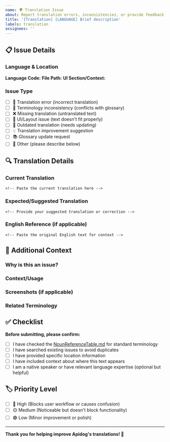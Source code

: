 ```yaml
---
name: 🌍 Translation Issue
about: Report translation errors, inconsistencies, or provide feedback
title: '[Translation] [LANGUAGE] Brief description'
labels: translation
assignees: ''
---
```


## 📋 Issue Details

### Language & Location
**Language Code:** <!-- e.g., ja-JP, es-ES, fr-FR -->
**File Path:** <!-- e.g., app-client/ja-JP.json, app-server/es-ES.json -->
**UI Section/Context:** <!-- e.g., Settings page, Error dialog, Navigation menu -->

### Issue Type
<!-- Please select the type of issue by putting an 'x' in the brackets -->
- [ ] 🐛 Translation error (incorrect translation)
- [ ] 📝 Terminology inconsistency (conflicts with glossary)
- [ ] ❌ Missing translation (untranslated text)
- [ ] 🎨 UI/Layout issue (text doesn't fit properly)
- [ ] 🔄 Outdated translation (needs updating)
- [ ] 💡 Translation improvement suggestion
- [ ] 📚 Glossary update request
- [ ] 🔗 Other (please describe below)

## 🔍 Translation Details

### Current Translation
```
<!-- Paste the current translation here -->
```

### Expected/Suggested Translation
```
<!-- Provide your suggested translation or correction -->
```

### English Reference (if applicable)
```
<!-- Paste the original English text for context -->
```

## 📝 Additional Context

### Why is this an issue?
<!-- Explain why the current translation is problematic -->

### Context/Usage
<!-- Describe where and how this text appears in the application -->

### Screenshots (if applicable)
<!-- Drag and drop screenshots showing the issue -->

### Related Terminology
<!-- List any related terms from the glossary that should be considered -->

## ✅ Checklist

**Before submitting, please confirm:**
- [ ] I have checked the [NounReferenceTable.md](../../NounReferenceTable.md) for standard terminology
- [ ] I have searched existing issues to avoid duplicates
- [ ] I have provided specific location information
- [ ] I have included context about where this text appears
- [ ] I am a native speaker or have relevant language expertise (optional but helpful)

## 🏷️ Priority Level
<!-- Help us prioritize by selecting one -->
- [ ] 🔴 High (Blocks user workflow or causes confusion)
- [ ] 🟡 Medium (Noticeable but doesn't block functionality)
- [ ] 🟢 Low (Minor improvement or polish)

---

**Thank you for helping improve Apidog's translations! 🙏** 